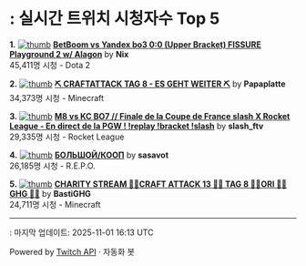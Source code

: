 # : 실시간 트위치 시청자수 Top 5

**1.** [![thumb](https://static-cdn.jtvnw.net/previews-ttv/live_user_nix-320x180.jpg)](https://twitch.tv/Nix)
**[BetBoom vs Yandex bo3 0:0 (Upper Bracket) FISSURE Playground 2 w/ Alagon](https://twitch.tv/Nix)** by **Nix**<br>45,411명 시청  - Dota 2

**2.** [![thumb](https://static-cdn.jtvnw.net/previews-ttv/live_user_papaplatte-320x180.jpg)](https://twitch.tv/Papaplatte)
**[⛏️ CRAFTATTACK TAG 8 - ES GEHT WEITER ⛏️](https://twitch.tv/Papaplatte)** by **Papaplatte**<br>34,373명 시청  - Minecraft

**3.** [![thumb](https://static-cdn.jtvnw.net/previews-ttv/live_user_slash_ftv-320x180.jpg)](https://twitch.tv/slash_ftv)
**[M8 vs KC BO7 // Finale de la Coupe de France slash X Rocket League - En direct de la PGW ! !replay !bracket !slash](https://twitch.tv/slash_ftv)** by **slash_ftv**<br>29,335명 시청  - Rocket League

**4.** [![thumb](https://static-cdn.jtvnw.net/previews-ttv/live_user_sasavot-320x180.jpg)](https://twitch.tv/sasavot)
**[БОЛЬШОЙ/КООП](https://twitch.tv/sasavot)** by **sasavot**<br>26,185명 시청  - R.E.P.O.

**5.** [![thumb](https://static-cdn.jtvnw.net/previews-ttv/live_user_bastighg-320x180.jpg)](https://twitch.tv/BastiGHG)
**[CHARITY STREAM 💼🌹CRAFT ATTACK 13 💼🌹 TAG 8 💼🌹ORI 💼🌹GHG 💼🌹](https://twitch.tv/BastiGHG)** by **BastiGHG**<br>24,711명 시청  - Minecraft


---
: 마지막 업데이트: 2025-11-01 16:13 UTC

Powered by [Twitch API](https://dev.twitch.tv/docs/api/reference) · 자동화 봇